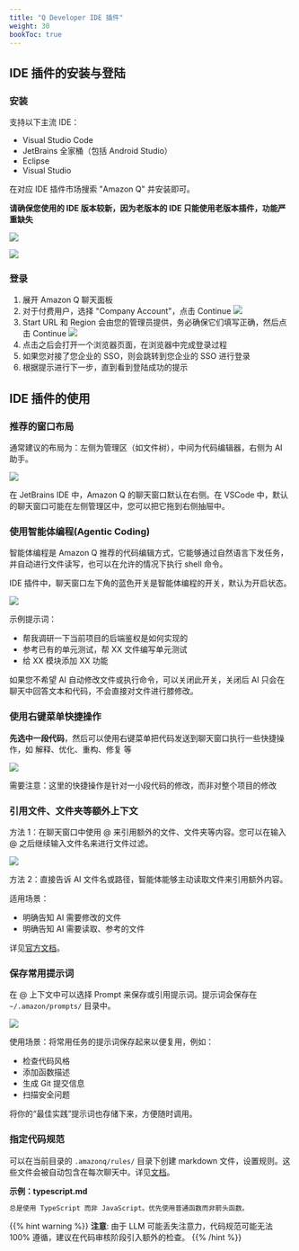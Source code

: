 ```yaml
---
title: "Q Developer IDE 插件"
weight: 30
bookToc: true
---
```


## IDE 插件的安装与登陆

### 安装

支持以下主流 IDE：

- Visual Studio Code
- JetBrains 全家桶（包括 Android Studio）
- Eclipse
- Visual Studio

在对应 IDE 插件市场搜索 "Amazon Q" 并安装即可。

**请确保您使用的 IDE 版本较新，因为老版本的 IDE 只能使用老版本插件，功能严重缺失**

![](/book-of-kiro/images/q_dev/vscode-install.png)

![](/book-of-kiro/images/q_dev/jetbrains-install.png)

### 登录

1. 展开 Amazon Q 聊天面板
2. 对于付费用户，选择 "Company Account"，点击 Continue
   ![](/book-of-kiro/images/q_dev/company_account.png)
3. Start URL 和 Region 会由您的管理员提供，务必确保它们填写正确，然后点击 Continue
   ![](/book-of-kiro/images/q_dev/start_url.png)
4. 点击之后会打开一个浏览器页面，在浏览器中完成登录过程
5. 如果您对接了您企业的 SSO，则会跳转到您企业的 SSO 进行登录
6. 根据提示进行下一步，直到看到登陆成功的提示

## IDE 插件的使用

### 推荐的窗口布局

通常建议的布局为：左侧为管理区（如文件树），中间为代码编辑器，右侧为 AI 助手。

![](/book-of-kiro/images/q_dev/vscode-recommended-layout.png)

在 JetBrains IDE 中，Amazon Q 的聊天窗口默认在右侧。在 VSCode 中，默认的聊天窗口可能在左侧管理区中，您可以把它拖到右侧抽屉中。

### 使用智能体编程(Agentic Coding)

智能体编程是 Amazon Q 推荐的代码编辑方式，它能够通过自然语言下发任务，并自动进行文件读写，也可以在允许的情况下执行 shell 命令。

IDE 插件中，聊天窗口左下角的蓝色开关是智能体编程的开关，默认为开启状态。

![](/book-of-kiro/images/q_dev/vscode-agentic-coding.gif)

示例提示词：

- 帮我调研一下当前项目的后端鉴权是如何实现的
- 参考已有的单元测试，帮 XX 文件编写单元测试
- 给 XX 模块添加 XX 功能

如果您不希望 AI 自动修改文件或执行命令，可以关闭此开关，关闭后 AI 只会在聊天中回答文本和代码，不会直接对文件进行膝修改。

### 使用右键菜单快捷操作

**先选中一段代码**，然后可以使用右键菜单把代码发送到聊天窗口执行一些快捷操作，如 解释、优化、重构、修复 等

![](/book-of-kiro/images/q_dev/right-click-menu.gif)

需要注意：这里的快捷操作是针对一小段代码的修改，而非对整个项目的修改

### 引用文件、文件夹等额外上下文

方法 1：在聊天窗口中使用 @ 来引用额外的文件、文件夹等内容。您可以在输入 @ 之后继续输入文件名来进行文件过滤。

![](/book-of-kiro/images/q_dev/at-file-folder.gif)

方法 2：直接告诉 AI 文件名或路径，智能体能够主动读取文件来引用额外内容。

适用场景：

- 明确告知 AI 需要修改的文件
- 明确告知 AI 需要读取、参考的文件

详见[官方文档](https://docs.aws.amazon.com/amazonq/latest/qdeveloper-ug/ide-chat-context.html)。

### 保存常用提示词

在 @ 上下文中可以选择 Prompt 来保存或引用提示词。提示词会保存在 `~/.amazon/prompts/` 目录中。

![](/book-of-kiro/images/q_dev/saved-prompts.gif)

使用场景：将常用任务的提示词保存起来以便复用，例如：

- 检查代码风格
- 添加函数描述
- 生成 Git 提交信息
- 扫描安全问题

将你的“最佳实践”提示词也存储下来，方便随时调用。

### 指定代码规范

可以在当前目录的 `.amazonq/rules/` 目录下创建 markdown 文件，设置规则。这些文件会被自动包含在每次聊天中。详见[文档](https://docs.aws.amazon.com/amazonq/latest/qdeveloper-ug/context-project-rules.html)。

**示例：typescript.md**

```markdown
总是使用 TypeScript 而非 JavaScript。优先使用普通函数而非箭头函数。
```

{{% hint warning %}}
**注意**: 由于 LLM 可能丢失注意力，代码规范可能无法 100% 遵循，建议在代码审核阶段引入额外的检查。
{{% /hint %}}
